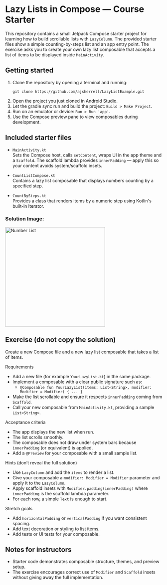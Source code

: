 # Lazy Lists in Compose — Course Starter

This repository contains a small Jetpack Compose starter project for learning how to build 
scrollable lists with `LazyColumn`. The provided starter files show a simple counting-by-steps list 
and an app entry point. The exercise asks you to create your own lazy list composable that accepts
a list of items to be displayed inside `MainActivity`.

## Getting started

1. Clone the repository by opening a terminal and running:
   ```
   git clone https://github.com/ajsherrell/LazyListExample.git
2. Open the project you just cloned in Android Studio.
3. Let the gradle sync run and build the project: `Build > Make Project`.
4. Run on an emulator or device: `Run > Run 'app'`.
5. Use the Compose preview pane to view composables during development.

## Included starter files

- `MainActivity.kt`  
  Sets the Compose host, calls `setContent`, wraps UI in the app theme and a `Scaffold`.
The scaffold lambda provides `innerPadding` — apply this so your content avoids system/scaffold insets.

- `CountListCompose.kt`  
  Contains a lazy list composable that displays numbers counting by a specified step.

- `CountBySteps.kt`  
  Provides a class that renders items by a numeric step using Kotlin's built-in Iterator.

### Solution Image:
<img src="images/solutionState.png" alt="Number List" width="320" />

## Exercise (do not copy the solution)

Create a new Compose file and a new lazy list composable that takes a list of items.

Requirements
- Add a new file (for example `YourLazyList.kt`) in the same package.
- Implement a composable with a clear public signature such as:
    - `@Composable fun YourLazyList(items: List<String>, modifier: Modifier = Modifier) { ... }`
- Make the list scrollable and ensure it respects `innerPadding` coming from `Scaffold`.
- Call your new composable from `MainActivity.kt`, providing a sample `List<String>`.

Acceptance criteria
- The app displays the new list when run.
- The list scrolls smoothly.
- The composable does not draw under system bars because `innerPadding` (or equivalent) is applied.
- Add a `@Preview` for your composable with a small sample list.

Hints (don’t reveal the full solution)
- Use `LazyColumn` and add the `items` to render a list.
- Give your composable a `modifier: Modifier = Modifier` parameter and apply it to the `LazyColumn`.
- Apply scaffold insets with `Modifier.padding(innerPadding)` where `innerPadding` is the scaffold lambda parameter.
- For each row, a simple `Text` is enough to start.

Stretch goals
- Add `horizontalPadding` or `verticalPadding` if you want consistent spacing.
- Add text decoration or styling to list items.
- Add tests or UI tests for your composable.

## Notes for instructors
- Starter code demonstrates composable structure, themes, and preview setup.
- The exercise encourages correct use of `Modifier` and `Scaffold` insets without giving away the full implementation.
